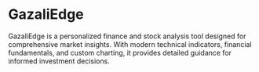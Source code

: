 # GazaliEdge
GazaliEdge is a personalized finance and stock analysis tool designed for comprehensive market insights. With modern technical indicators, financial fundamentals, and custom charting, it provides detailed guidance for informed investment decisions.
